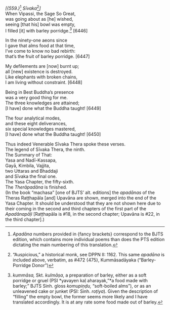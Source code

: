 *\[{559.}*[^1] *Sīvaka*[^2]*\]*  
When Vipassi, the Sage So Great,  
was going about as \[he\] wished,  
seeing \[that his\] bowl was empty,  
I filled \[it\] with barley porridge.[^3] \[6446\]

In the ninety-one aeons since  
I gave that alms food at that time,  
I’ve come to know no bad rebirth:  
that’s the fruit of barley porridge. \[6447\]

My defilements are \[now\] burnt up;  
all \[new\] existence is destroyed.  
Like elephants with broken chains,  
I am living without constraint. \[6448\]

Being in Best Buddha’s presence  
was a very good thing for me.  
The three knowledges are attained;  
\[I have\] done what the Buddha taught! \[6449\]

The four analytical modes,  
and these eight deliverances,  
six special knowledges mastered,  
\[I have\] done what the Buddha taught! \[6450\]

Thus indeed Venerable Sīvaka Thera spoke these verses.  
The legend of Sīvaka Thera, the ninth.  
The Summary of That:  
Yasa and Nadī-Kassapa,  
Gayā, Kimbila, Vajjita,  
two Uttaras and Bhaddaji  
and Sīvaka the final one.  
The Yasa Chapter, the fifty-sixth.  
The *Therāpadāna* is finished.  
(In the book “machasa” \[one of BJTS’ alt. editions\] the *apadānas* of
the Theras Raṭṭhapāla \[and\] Upavāna are shown, merged into the end of
the Yasa Chapter. It should be understood that they are not shown here
due to their coming in the second and third chapters of the first part
of the *Apadānapāḷi* \[Raṭṭhapāla is \#18, in the second chapter;
Upavāna is \#22, in the third chapter\].)

[^1]: *Apadāna* numbers provided in {fancy brackets} correspond to the BJTS edition, which contains more individual poems than does the PTS edition dictating the main numbering of this translation.

[^2]: “Auspicious,” a historical monk, see DPPN II: 1162. This same *apadāna* is included above, verbatim, as \#472 {475}, Kummāsadāyaka (“Barley-Porridge Donor”)

[^3]: *kummāsa,* Skt. *kulmāṣa*, a preparation of barley, either as a soft porridge or gruel (PSI *yavayen kaḷ aharayak,”*a food made with barley;” BJTS Sinh. gloss *komupiṇḍu,* “soft-boiled alms”), or as an unleavened cake or junket (PSI: Sinh. *roṭiya*). Given the description of “filling” the empty bowl, the former seems more likely and I have translated accordingly. It is at any rate some food made out of barley.
